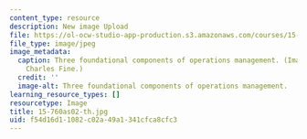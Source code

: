 ```yaml
---
content_type: resource
description: New image Upload
file: https://ol-ocw-studio-app-production.s3.amazonaws.com/courses/15-760a-operations-management-spring-2002/f54d16d11082c02a49a1341cfca8cfc3_15-760as02-th.jpg
file_type: image/jpeg
image_metadata:
  caption: Three foundational components of operations management. (Image by Prof.
    Charles Fine.)
  credit: ''
  image-alt: Three foundational components of operations management.
learning_resource_types: []
resourcetype: Image
title: 15-760as02-th.jpg
uid: f54d16d1-1082-c02a-49a1-341cfca8cfc3
---
```

